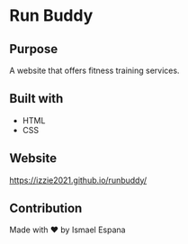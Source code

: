 # Run Buddy

## Purpose
A website that offers fitness training services.

## Built with
* HTML
* CSS

## Website
https://izzie2021.github.io/runbuddy/

## Contribution
Made with ❤️ by Ismael Espana
